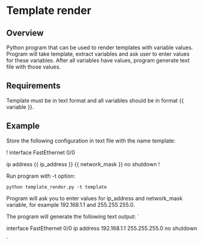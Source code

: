 # Template render

## Overview

Python program that can be used to render templates with variable values. Program will take template, extract variables and ask user to enter values for these variables. After all variables have values, program generate text file with those values.

## Requirements

Template must be in text format and all variables should be in format {{ variable }}.

## Example

Store the following configuration in text file with the name template:

!
interface FastEthernet 0/0

 ip address {{ ip_address }} {{ network_mask }}
 no shutdown
! 


Run program with -t option:

`python template_render.py -t template`


Program will ask you to enter values for ip_address and network_mask variable, for example 192.168.1.1 and 255.255.255.0.

The program will generate the following text output:
`

interface FastEthernet 0/0
 ip address 192.168.1.1 255.255.255.0
 no shutdown

`
